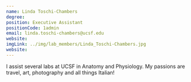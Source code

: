 ```yaml
---
name: Linda Toschi-Chambers
degree:
position: Executive Assistant
positionCode: 1admin
email: linda.toschi-chambers@ucsf.edu
website:
imgLink: ../img/lab_members/Linda_Toschi-Chambers.jpg
website:
---
```

I assist several labs at UCSF in Anatomy and Physiology.  My passions are travel, art, photography and all things Italian!